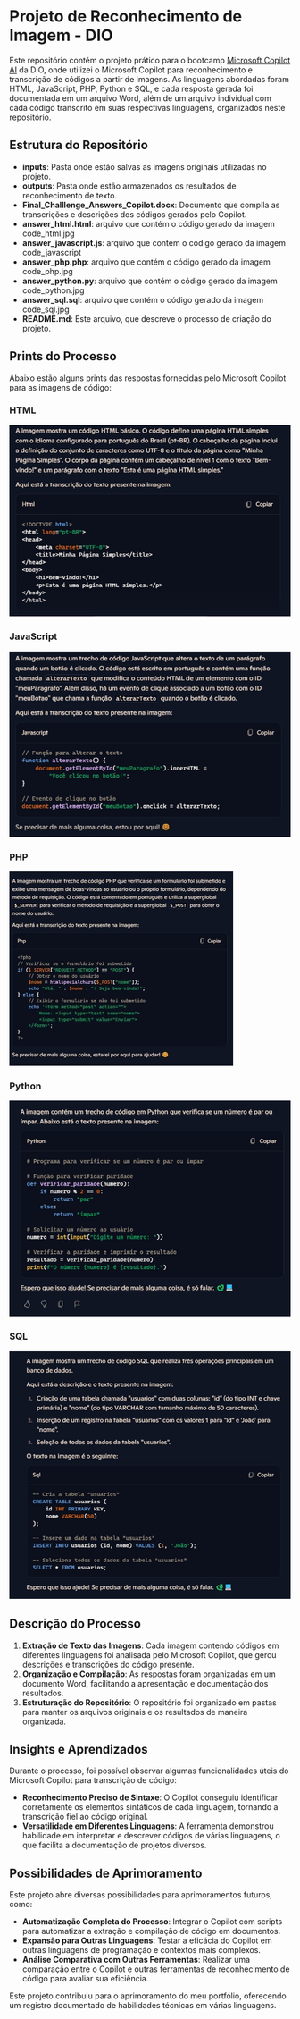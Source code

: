 
# Projeto de Reconhecimento de Imagem - DIO

Este repositório contém o projeto prático para o bootcamp [Microsoft Copilot AI](https://web.dio.me/track/microsoft-copilot-ai) da DIO, onde utilizei o Microsoft Copilot para reconhecimento e transcrição de códigos a partir de imagens. 
As linguagens abordadas foram HTML, JavaScript, PHP, Python e SQL, e cada resposta gerada foi documentada em um arquivo Word, além de um arquivo individual com cada código transcrito em suas respectivas linguagens, organizados neste repositório.

## Estrutura do Repositório

- **inputs**: Pasta onde estão salvas as imagens originais utilizadas no projeto.
- **outputs**: Pasta onde estão armazenados os resultados de reconhecimento de texto.
- **Final_Challlenge_Answers_Copilot.docx**: Documento que compila as transcrições e descrições dos códigos gerados pelo Copilot.
- **answer_html.html**: arquivo que contém o código gerado da imagem code_html.jpg
- **answer_javascript.js**: arquivo que contém o código gerado da imagem code_javascript
- **answer_php.php**: arquivo que contém o código gerado da imagem code_php.jpg
- **answer_python.py**: arquivo que contém o código gerado da imagem code_python.jpg
- **answer_sql.sql**: arquivo que contém o código gerado da imagem code_sql.jpg
- **README.md**: Este arquivo, que descreve o processo de criação do projeto.

## Prints do Processo

Abaixo estão alguns prints das respostas fornecidas pelo Microsoft Copilot para as imagens de código:

### HTML
![HTML](outputs/answer_html.jpg)

### JavaScript
![JavaScript](outputs/answer_js.jpg)

### PHP
![PHP](outputs/answer_php.jpg)

### Python
![Python](outputs/answer_python.jpg)

### SQL
![Python](outputs/answer_sql.jpg)

## Descrição do Processo

1. **Extração de Texto das Imagens**: Cada imagem contendo códigos em diferentes linguagens foi analisada pelo Microsoft Copilot, que gerou descrições e transcrições do código presente.
2. **Organização e Compilação**: As respostas foram organizadas em um documento Word, facilitando a apresentação e documentação dos resultados.
3. **Estruturação do Repositório**: O repositório foi organizado em pastas para manter os arquivos originais e os resultados de maneira organizada.

## Insights e Aprendizados

Durante o processo, foi possível observar algumas funcionalidades úteis do Microsoft Copilot para transcrição de código:
- **Reconhecimento Preciso de Sintaxe**: O Copilot conseguiu identificar corretamente os elementos sintáticos de cada linguagem, tornando a transcrição fiel ao código original.
- **Versatilidade em Diferentes Linguagens**: A ferramenta demonstrou habilidade em interpretar e descrever códigos de várias linguagens, o que facilita a documentação de projetos diversos.

## Possibilidades de Aprimoramento

Este projeto abre diversas possibilidades para aprimoramentos futuros, como:
- **Automatização Completa do Processo**: Integrar o Copilot com scripts para automatizar a extração e compilação de código em documentos.
- **Expansão para Outras Linguagens**: Testar a eficácia do Copilot em outras linguagens de programação e contextos mais complexos.
- **Análise Comparativa com Outras Ferramentas**: Realizar uma comparação entre o Copilot e outras ferramentas de reconhecimento de código para avaliar sua eficiência.

Este projeto contribuiu para o aprimoramento do meu portfólio, oferecendo um registro documentado de habilidades técnicas em várias linguagens.
